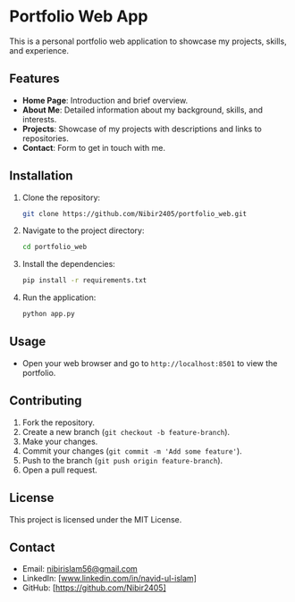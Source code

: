 # Portfolio Web App

This is a personal portfolio web application to showcase my projects, skills, and experience.

## Features

- **Home Page**: Introduction and brief overview.
- **About Me**: Detailed information about my background, skills, and interests.
- **Projects**: Showcase of my projects with descriptions and links to repositories.
- **Contact**: Form to get in touch with me.

## Installation

1. Clone the repository:
    ```sh
    git clone https://github.com/Nibir2405/portfolio_web.git
    ```
2. Navigate to the project directory:
    ```sh
    cd portfolio_web
    ```
3. Install the dependencies:
    ```sh
    pip install -r requirements.txt
    ```
4. Run the application:
    ```sh
    python app.py
    ```

## Usage

- Open your web browser and go to `http://localhost:8501` to view the portfolio.

## Contributing

1. Fork the repository.
2. Create a new branch (`git checkout -b feature-branch`).
3. Make your changes.
4. Commit your changes (`git commit -m 'Add some feature'`).
5. Push to the branch (`git push origin feature-branch`).
6. Open a pull request.

## License

This project is licensed under the MIT License.

## Contact

- Email: nibirislam56@gmail.com
- LinkedIn: [www.linkedin.com/in/navid-ul-islam]
- GitHub: [https://github.com/Nibir2405]
